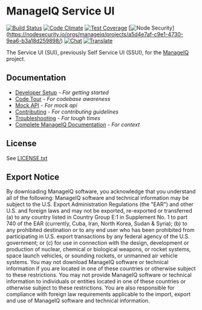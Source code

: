 # ManageIQ Service UI

[![Build Status](https://travis-ci.org/ManageIQ/manageiq-ui-service.svg?branch=master)](https://travis-ci.org/ManageIQ/manageiq-ui-service)
[![Code Climate](https://codeclimate.com/github/ManageIQ/manageiq-ui-service/badges/gpa.svg)](https://codeclimate.com/github/ManageIQ/manageiq-ui-service)
[![Test Coverage](https://codeclimate.com/github/ManageIQ/manageiq-ui-service/badges/coverage.svg)](https://codeclimate.com/github/ManageIQ/manageiq-ui-service/coverage)
[![Node Security](https://nodesecurity.io/orgs/manageiq/projects/a5d4e7af-c9e1-4730-9ea6-b3a18d259898/badge)]
(https://nodesecurity.io/orgs/manageiq/projects/a5d4e7af-c9e1-4730-9ea6-b3a18d259898/)
[![Chat](https://badges.gitter.im/Join%20Chat.svg)](https://gitter.im/ManageIQ/manageiq-ui-service?utm_source=badge&utm_medium=badge&utm_campaign=pr-badge&utm_content=badge)
[![Translate](https://img.shields.io/badge/translate-zanata-blue.svg)](https://translate.zanata.org/zanata/project/view/manageiq-ui-service)

The Service UI (SUI), previously Self Service UI (SSUI), for the [ManageIQ](http://github.com/ManageIQ/manageiq) project.

## Documentation
* [Developer Setup](docs/developer_setup.md) - *_For getting started_*
* [Code Tour](docs/code_tour.md) - *_For codebase awareness_*
* [Mock API](docs/mock_api.md) - *_For mock api_*
* [Contributing](docs/contributing.md) - *_For contributing guidelines_*
* [Troubleshooting](docs/troubleshooting.md) - *_For tough times_*
* [Complete ManageIQ Documentation](https://github.com/ManageIQ/guides/blob/master/README.md) - *_For context_*

## License

See [LICENSE.txt](LICENSE.txt)

## Export Notice

By downloading ManageIQ software, you acknowledge that you understand all of the
following: ManageIQ software and technical information may be subject to the
U.S. Export Administration Regulations (the "EAR") and other U.S. and foreign
laws and may not be exported, re-exported or transferred (a) to any country
listed in Country Group E:1 in Supplement No. 1 to part 740 of the EAR
(currently, Cuba, Iran, North Korea, Sudan & Syria); (b) to any prohibited
destination or to any end user who has been prohibited from participating in
U.S. export transactions by any federal agency of the U.S. government; or (c)
for use in connection with the design, development or production of nuclear,
chemical or biological weapons, or rocket systems, space launch vehicles, or
sounding rockets, or unmanned air vehicle systems. You may not download ManageIQ
software or technical information if you are located in one of these countries
or otherwise subject to these restrictions. You may not provide ManageIQ
software or technical information to individuals or entities located in one of
these countries or otherwise subject to these restrictions. You are also
responsible for compliance with foreign law requirements applicable to the
import, export and use of ManageIQ software and technical information.

